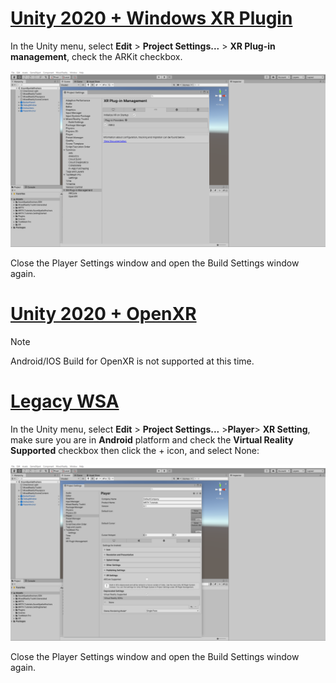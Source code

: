 # [Unity 2020 + Windows XR Plugin](#tab/winxr)

In the Unity menu, select **Edit** > **Project Settings...** > **XR Plug-in management**, check the ARKit checkbox.

![Unity MRTK Project Configurator window Android](../images/mr-learning-asa/asa-05-section3-step1-2-1-XRSDK-ios.png)

Close the Player Settings window and open the Build Settings window again.

# [Unity 2020 + OpenXR](#tab/openxr)

> [!NOTE]
> Android/IOS Build for OpenXR is not supported at this time.

# [Legacy WSA](#tab/wsa)

In the Unity menu, select **Edit** > **Project Settings...** >**Player**> **XR Setting**, make sure you are in **Android** platform and check the **Virtual Reality Supported** checkbox then click the + icon, and select None:

![Unity MRTK Project Configurator window Android](../images/mr-learning-asa/asa-05-section3-step1-2-1-Legacy.PNG)

Close the Player Settings window and open the Build Settings window again.